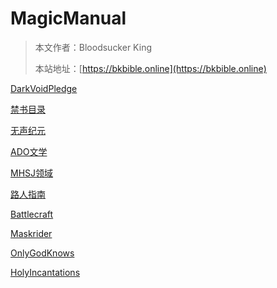# MagicManual

> 本文作者：Bloodsucker King
>
> 本站地址：[https://bkbible.online](https://bkbible.online)


[DarkVoidPledge](DarkVoidPledge.md)

[禁书目录](禁书目录.md)

[无声纪元](无声纪元.md)

[ADO文学](ADO文学.md)

[MHSJ领域](MHSJ领域.md)

[路人指南](路人指南.md)

[Battlecraft](Battlecraft.md)

[Maskrider](Maskrider.md)

[OnlyGodKnows](OnlyGodKnows.md)

[HolyIncantations](HolyIncantations.md)







